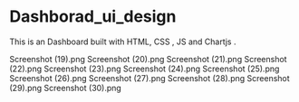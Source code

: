 # Dashborad_ui_design
This is an Dashboard built with HTML, CSS , JS and Chartjs .

Screenshot (19).png
Screenshot (20).png
Screenshot (21).png
Screenshot (22).png
Screenshot (23).png
Screenshot (24).png
Screenshot (25).png
Screenshot (26).png
Screenshot (27).png
Screenshot (28).png
Screenshot (29).png
Screenshot (30).png